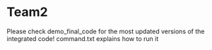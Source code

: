 # Team2

Please check demo_final_code for the most updated versions of the integrated code!
command.txt explains how to run it
